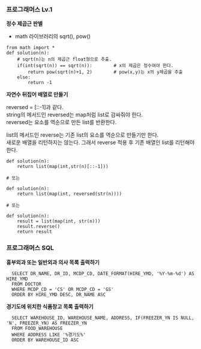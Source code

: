 ### 프로그래머스 Lv.1

**정수 제곱근 판별**

- math 라이브러리의 sqrt(), pow()

```python3
from math import *
def solution(n):
    # sqrt(n)는 n의 제곱근 float형으로 추출.
    if(int(sqrt(n)) == sqrt(n)):        # x의 제곱은 정수여야 한다.
        return pow(sqrt(n)+1, 2)        # pow(x,y)는 x의 y제곱을 추출
    else:
        return -1
```

**자연수 뒤집어 배열로 만들기**

reversed = [::-1]과 같다. <br>
string의 메서드인 reversed는 map처럼 list로 감싸줘야 한다.<br>
reversed는 요소를 역순으로 만든 list를 반환한다.<br>

list의 메서드인 reverse는 기존 list의 요소를 역순으로 만들기만 한다.<br>
새로운 배열을 리턴하지는 않는다. 그래서 reverse 적용 후 기존 배열인 list를 리턴해야 한다.<br>

```python3
def solution(n):
    return list(map(int,str(n)[::-1]))

# 또는

def solution(n):
    return list(map(int, reversed(str(n))))

# 또는

def solution(n):
    result = list(map(int, str(n)))
    result.reverse()
    return result
```

### 프로그래머스 SQL

**흉부외과 또는 일반외과 의사 목록 출력하기**

```MySQL
  SELECT DR_NAME, DR_ID, MCDP_CD, DATE_FORMAT(HIRE_YMD, '%Y-%m-%d') AS HIRE_YMD
  FROM DOCTOR
  WHERE MCDP_CD = 'CS' OR MCDP_CD = 'GS'
  ORDER BY HIRE_YMD DESC, DR_NAME ASC
```

**경기도에 위치한 식품창고 목록 출력하기**

```
  SELECT WAREHOUSE_ID, WAREHOUSE_NAME, ADDRESS, IF(FREEZER_YN IS NULL, 'N', FREEZER_YN) AS FREEZER_YN
  FROM FOOD_WAREHOUSE
  WHERE ADDRESS LIKE '%경기도%'
  ORDER BY WAREHOUSE_ID ASC
```
